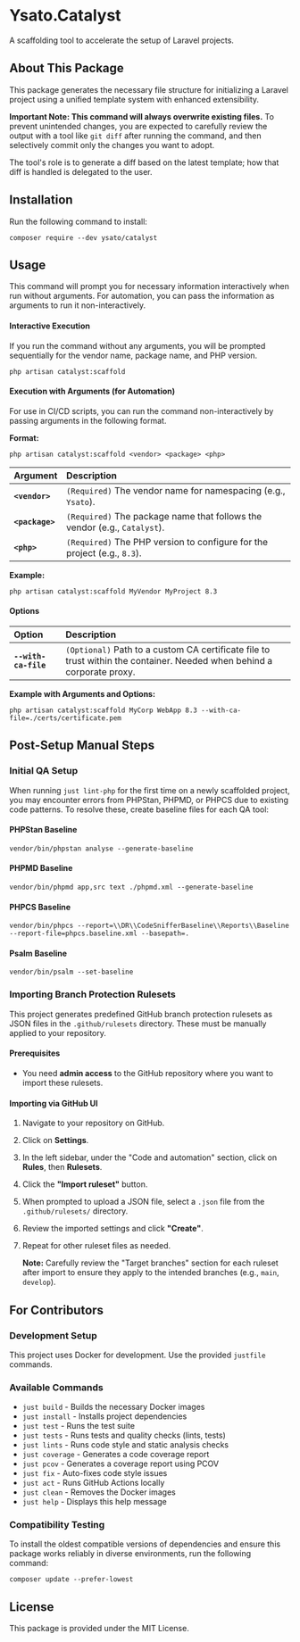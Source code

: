 # Ysato.Catalyst

A scaffolding tool to accelerate the setup of Laravel projects.

## About This Package

This package generates the necessary file structure for initializing a Laravel project using a unified template system with enhanced extensibility.

**Important Note: This command will always overwrite existing files.**
To prevent unintended changes, you are expected to carefully review the output with a tool like `git diff` after running the command, and then selectively commit only the changes you want to adopt.

The tool's role is to generate a diff based on the latest template; how that diff is handled is delegated to the user.

## Installation

Run the following command to install:

```shell
composer require --dev ysato/catalyst
```

## Usage

This command will prompt you for necessary information interactively when run without arguments. For automation, you can pass the information as arguments to run it non-interactively.

#### Interactive Execution

If you run the command without any arguments, you will be prompted sequentially for the vendor name, package name, and PHP version.

```shell
php artisan catalyst:scaffold
```

#### Execution with Arguments (for Automation)

For use in CI/CD scripts, you can run the command non-interactively by passing arguments in the following format.

**Format:**
```shell
php artisan catalyst:scaffold <vendor> <package> <php>
```

| Argument | Description |
| :--- | :--- |
| **`<vendor>`** | `(Required)` The vendor name for namespacing (e.g., `Ysato`). |
| **`<package>`** | `(Required)` The package name that follows the vendor (e.g., `Catalyst`). |
| **`<php>`** | `(Required)` The PHP version to configure for the project (e.g., `8.3`). |

**Example:**
```shell
php artisan catalyst:scaffold MyVendor MyProject 8.3
```

#### Options

| Option | Description |
| :--- | :--- |
| **`--with-ca-file`** | `(Optional)` Path to a custom CA certificate file to trust within the container. Needed when behind a corporate proxy. |

**Example with Arguments and Options:**
```shell
php artisan catalyst:scaffold MyCorp WebApp 8.3 --with-ca-file=./certs/certificate.pem
```

## Post-Setup Manual Steps

### Initial QA Setup

When running `just lint-php` for the first time on a newly scaffolded project, you may encounter errors from PHPStan, PHPMD, or PHPCS due to existing code patterns. To resolve these, create baseline files for each QA tool:

#### PHPStan Baseline
```shell
vendor/bin/phpstan analyse --generate-baseline
```

#### PHPMD Baseline
```shell
vendor/bin/phpmd app,src text ./phpmd.xml --generate-baseline
```

#### PHPCS Baseline
```shell
vendor/bin/phpcs --report=\\DR\\CodeSnifferBaseline\\Reports\\Baseline --report-file=phpcs.baseline.xml --basepath=.
```

#### Psalm Baseline
```shell
vendor/bin/psalm --set-baseline
```

### Importing Branch Protection Rulesets

This project generates predefined GitHub branch protection rulesets as JSON files in the `.github/rulesets` directory. These must be manually applied to your repository.

#### Prerequisites
* You need **admin access** to the GitHub repository where you want to import these rulesets.

#### Importing via GitHub UI
1.  Navigate to your repository on GitHub.
2.  Click on **Settings**.
3.  In the left sidebar, under the "Code and automation" section, click on **Rules**, then **Rulesets**.
4.  Click the **"Import ruleset"** button.
5.  When prompted to upload a JSON file, select a `.json` file from the `.github/rulesets/` directory.
6.  Review the imported settings and click **"Create"**.
7.  Repeat for other ruleset files as needed.

    **Note:** Carefully review the "Target branches" section for each ruleset after import to ensure they apply to the intended branches (e.g., `main`, `develop`).

## For Contributors

### Development Setup
This project uses Docker for development. Use the provided `justfile` commands.

### Available Commands
- `just build` - Builds the necessary Docker images
- `just install` - Installs project dependencies
- `just test` - Runs the test suite
- `just tests` - Runs tests and quality checks (lints, tests)
- `just lints` - Runs code style and static analysis checks
- `just coverage` - Generates a code coverage report
- `just pcov` - Generates a coverage report using PCOV
- `just fix` - Auto-fixes code style issues
- `just act` - Runs GitHub Actions locally
- `just clean` - Removes the Docker images
- `just help` - Displays this help message

### Compatibility Testing
To install the oldest compatible versions of dependencies and ensure this package works reliably in diverse environments, run the following command:
```shell
composer update --prefer-lowest
```

## License

This package is provided under the MIT License.
